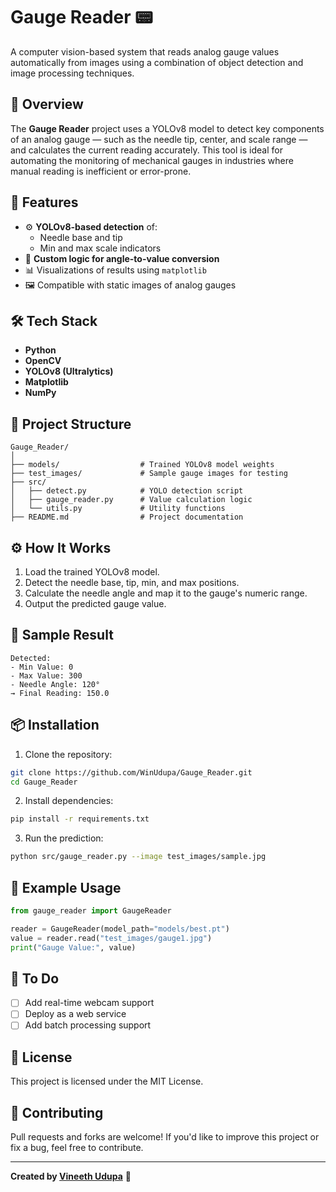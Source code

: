 # Gauge Reader 📟

A computer vision-based system that reads analog gauge values automatically from images using a combination of object detection and image processing techniques.

## 🚀 Overview

The **Gauge Reader** project uses a YOLOv8 model to detect key components of an analog gauge — such as the needle tip, center, and scale range — and calculates the current reading accurately. This tool is ideal for automating the monitoring of mechanical gauges in industries where manual reading is inefficient or error-prone.

## 🧠 Features

- ⚙️ **YOLOv8-based detection** of:
  - Needle base and tip
  - Min and max scale indicators
- 📏 **Custom logic for angle-to-value conversion**
- 📊 Visualizations of results using `matplotlib`
- 🖼️ Compatible with static images of analog gauges

## 🛠️ Tech Stack

- **Python**
- **OpenCV**
- **YOLOv8 (Ultralytics)**
- **Matplotlib**
- **NumPy**

## 📁 Project Structure

```
Gauge_Reader/
│
├── models/                  # Trained YOLOv8 model weights
├── test_images/             # Sample gauge images for testing
├── src/
│   ├── detect.py            # YOLO detection script
│   ├── gauge_reader.py      # Value calculation logic
│   └── utils.py             # Utility functions
├── README.md                # Project documentation
```

## ⚙️ How It Works

1. Load the trained YOLOv8 model.
2. Detect the needle base, tip, min, and max positions.
3. Calculate the needle angle and map it to the gauge's numeric range.
4. Output the predicted gauge value.

## 🧪 Sample Result

```
Detected:
- Min Value: 0
- Max Value: 300
- Needle Angle: 120°
→ Final Reading: 150.0
```

## 📦 Installation

1. Clone the repository:

```bash
git clone https://github.com/WinUdupa/Gauge_Reader.git
cd Gauge_Reader
```

2. Install dependencies:

```bash
pip install -r requirements.txt
```

3. Run the prediction:

```bash
python src/gauge_reader.py --image test_images/sample.jpg
```

## 🧩 Example Usage

```python
from gauge_reader import GaugeReader

reader = GaugeReader(model_path="models/best.pt")
value = reader.read("test_images/gauge1.jpg")
print("Gauge Value:", value)
```

## 📌 To Do

- [ ] Add real-time webcam support
- [ ] Deploy as a web service
- [ ] Add batch processing support

## 📜 License

This project is licensed under the MIT License.

## 🤝 Contributing

Pull requests and forks are welcome! If you'd like to improve this project or fix a bug, feel free to contribute.

---

**Created by [Vineeth Udupa](https://github.com/WinUdupa)** 🚀
